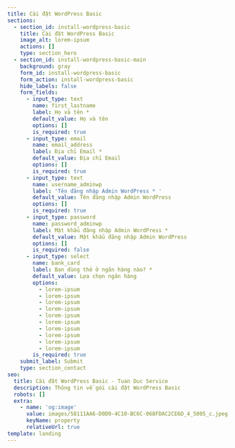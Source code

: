 ```yaml
---
title: Cài đặt WordPress Basic
sections:
  - section_id: install-wordpress-basic
    title: Cài đặt WordPress Basic
    image_alt: lorem-ipsum
    actions: []
    type: section_hero
  - section_id: install-wordpress-basic-main
    background: gray
    form_id: install-wordpress-basic
    form_action: install-wordpress-basic
    hide_labels: false
    form_fields:
      - input_type: text
        name: first_lastname
        label: Họ và tên *
        default_value: Họ và tên
        options: []
        is_required: true
      - input_type: email
        name: email_address
        label: Địa chỉ Email *
        default_value: Địa chỉ Email
        options: []
        is_required: true
      - input_type: text
        name: username_adminwp
        label: 'Tên đăng nhập Admin WordPress * '
        default_value: Tên đăng nhập Admin WordPress
        options: []
        is_required: true
      - input_type: password
        name: password_adminwp
        label: Mật khẩu đăng nhập Admin WordPress *
        default_value: Mật khẩu đăng nhập Admin WordPress
        options: []
        is_required: false
      - input_type: select
        name: bank_card
        label: Bạn dùng thẻ ở ngân hàng nào? *
        default_value: Lựa chọn ngân hàng
        options:
          - lorem-ipsum
          - lorem-ipsum
          - lorem-ipsum
          - lorem-ipsum
          - lorem-ipsum
          - lorem-ipsum
          - lorem-ipsum
          - lorem-ipsum
          - lorem-ipsum
          - lorem-ipsum
        is_required: true
    submit_label: Submit
    type: section_contact
seo:
  title: Cài đặt WordPress Basic - Tuan Duc Service
  description: Thông tin về gói cài đặt WordPress Basic
  robots: []
  extra:
    - name: 'og:image'
      value: images/58111AA6-D0D9-4C10-BC6C-068FDAC2CE6D_4_5005_c.jpeg
      keyName: property
      relativeUrl: true
template: landing
---
```

